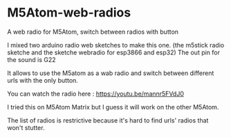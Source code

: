 # M5Atom-web-radios
A web radio for M5Atom, switch between radios with button

I mixed two arduino radio web sketches to make this one.
(the m5stick radio sketche and the sketche webradio for esp3866 and esp32)
The out pin for the sound is G22

It allows to use the M5atom as a wab radio and switch between different urls with the only button.

You can watch the radio here : https://youtu.be/mannr5FVdJ0

I tried this on M5Atom Matrix but I guess it will work on the other M5Atom.

The list of radios is restrictive because it's hard to find urls' radios that won't stutter.
